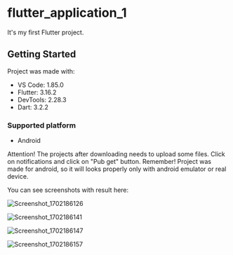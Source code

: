 # flutter_application_1

It's my first Flutter project. 

## Getting Started
Project was made with:
- VS Code: 1.85.0
- Flutter: 3.16.2
- DevTools: 2.28.3
- Dart: 3.2.2

### Supported platform
- Android
  
Attention! The projects after downloading needs to upload some files. Click on notifications and click on "Pub get" button.
Remember! Project was made for android, so it will looks properly only with android emulator or real device.

You can see screenshots with result here:

![Screenshot_1702186126](https://github.com/Roman194/MobileDevelopCourse_Flutter_1/assets/66479764/d1962e83-8409-47be-869c-e7f67c73ae52)

![Screenshot_1702186141](https://github.com/Roman194/MobileDevelopCourse_Flutter_1/assets/66479764/e642b8f4-2f5f-4e4c-b876-cb2761b764a2)

![Screenshot_1702186147](https://github.com/Roman194/MobileDevelopCourse_Flutter_1/assets/66479764/63ab956f-0173-4f18-a196-6be6c9d338ae)

![Screenshot_1702186157](https://github.com/Roman194/MobileDevelopCourse_Flutter_1/assets/66479764/722a9633-ba1d-4c7c-ae89-67f14d306165)

